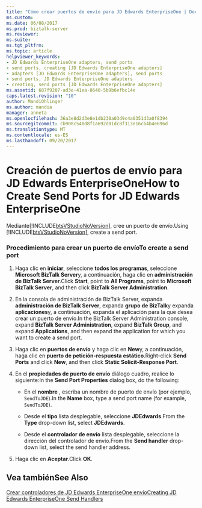 ```yaml
---
title: "Cómo crear puertos de envío para JD Edwards EnterpriseOne | Documentos de Microsoft"
ms.custom: 
ms.date: 06/08/2017
ms.prod: biztalk-server
ms.reviewer: 
ms.suite: 
ms.tgt_pltfrm: 
ms.topic: article
helpviewer_keywords:
- JD Edwards EnterpriseOne adapters, send ports
- send ports, creating [JD Edwards EnterpriseOne adapters]
- adapters [JD Edwards EnterpriseOne adapters], send ports
- send ports, JD Edwards EnterpriseOne adapters
- creating, send ports [JD Edwards EnterpriseOne adapters]
ms.assetid: 687f9207-ad3e-41ea-8640-5b9b6efbc14e
caps.latest.revision: "10"
author: MandiOhlinger
ms.author: mandia
manager: anneta
ms.openlocfilehash: 36a3e8d2d3e8e1db230a03d9c4a0351d3a0f8394
ms.sourcegitcommit: cb908c540d8f1a692d01dc8f313e16cb4b4e696d
ms.translationtype: MT
ms.contentlocale: es-ES
ms.lasthandoff: 09/20/2017
---
```

# <a name="how-to-create-send-ports-for-jd-edwards-enterpriseone"></a><span data-ttu-id="58510-102">Creación de puertos de envío para JD Edwards EnterpriseOne</span><span class="sxs-lookup"><span data-stu-id="58510-102">How to Create Send Ports for JD Edwards EnterpriseOne</span></span>
<span data-ttu-id="58510-103">Mediante[!INCLUDE[btsVStudioNoVersion](../includes/btsvstudionoversion-md.md)], cree un puerto de envío.</span><span class="sxs-lookup"><span data-stu-id="58510-103">Using [!INCLUDE[btsVStudioNoVersion](../includes/btsvstudionoversion-md.md)], create a send port.</span></span>  
  
### <a name="to-create-a-send-port"></a><span data-ttu-id="58510-104">Procedimiento para crear un puerto de envío</span><span class="sxs-lookup"><span data-stu-id="58510-104">To create a send port</span></span>  
  
1.  <span data-ttu-id="58510-105">Haga clic en **iniciar**, seleccione **todos los programas**, seleccione **Microsoft BizTalk Server**y, a continuación, haga clic en **administración de BizTalk Server**.</span><span class="sxs-lookup"><span data-stu-id="58510-105">Click **Start**, point to **All Programs**, point to **Microsoft BizTalk Server**, and then click **BizTalk Server Administration**.</span></span>  
  
2.  <span data-ttu-id="58510-106">En la consola de administración de BizTalk Server, expanda **administración de BizTalk Server**, expanda **grupo de BizTalk**y expanda **aplicaciones**y, a continuación, expanda el aplicación para la que desea crear un puerto de envío.</span><span class="sxs-lookup"><span data-stu-id="58510-106">In the BizTalk Server Administration console, expand **BizTalk Server Administration**, expand **BizTalk Group**, and expand **Applications**, and then expand the application for which you want to create a send port.</span></span>  
  
3.  <span data-ttu-id="58510-107">Haga clic en **puertos de envío** y haga clic en **New**y, a continuación, haga clic en **puerto de petición-respuesta estático**.</span><span class="sxs-lookup"><span data-stu-id="58510-107">Right-click **Send Ports** and click **New**, and then click **Static Solicit-Response Port**.</span></span>  
  
4.  <span data-ttu-id="58510-108">En el **propiedades de puerto de envío** diálogo cuadro, realice lo siguiente:</span><span class="sxs-lookup"><span data-stu-id="58510-108">In the **Send Port Properties** dialog box, do the following:</span></span>  
  
    -   <span data-ttu-id="58510-109">En el **nombre** , escriba un nombre de puerto de envío (por ejemplo, `SendToJDE`).</span><span class="sxs-lookup"><span data-stu-id="58510-109">In the **Name** box, type a send port name (for example, `SendToJDE`).</span></span>  
  
    -   <span data-ttu-id="58510-110">Desde el **tipo** lista desplegable, seleccione **JDEdwards**.</span><span class="sxs-lookup"><span data-stu-id="58510-110">From the **Type** drop-down list, select **JDEdwards**.</span></span>  
  
    -   <span data-ttu-id="58510-111">Desde el **controlador de envío** lista desplegable, seleccione la dirección del controlador de envío.</span><span class="sxs-lookup"><span data-stu-id="58510-111">From the **Send handler** drop-down list, select the send handler address.</span></span>  
  
5.  <span data-ttu-id="58510-112">Haga clic en **Aceptar**.</span><span class="sxs-lookup"><span data-stu-id="58510-112">Click **OK**.</span></span>  
  
## <a name="see-also"></a><span data-ttu-id="58510-113">Vea también</span><span class="sxs-lookup"><span data-stu-id="58510-113">See Also</span></span>  
 [<span data-ttu-id="58510-114">Crear controladores de JD Edwards EnterpriseOne envío</span><span class="sxs-lookup"><span data-stu-id="58510-114">Creating JD Edwards EnterpriseOne Send Handlers</span></span>](../core/creating-jd-edwards-enterpriseone-send-handlers.md)